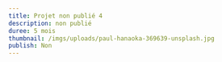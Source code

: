 ```yaml
---
title: Projet non publié 4
description: non publié
duree: 5 mois
thumbnail: /imgs/uploads/paul-hanaoka-369639-unsplash.jpg
publish: Non
---
```


